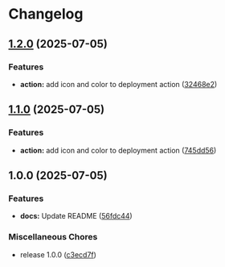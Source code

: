 # Changelog

## [1.2.0](https://github.com/ChristopheCVB/coolify-deploy-action/compare/v1.1.0...v1.2.0) (2025-07-05)


### Features

* **action:** add icon and color to deployment action ([32468e2](https://github.com/ChristopheCVB/coolify-deploy-action/commit/32468e2d8166363b11976a2bbcb0087d5b70988a))

## [1.1.0](https://github.com/ChristopheCVB/coolify-deploy-action/compare/v1.0.0...v1.1.0) (2025-07-05)


### Features

* **action:** add icon and color to deployment action ([745dd56](https://github.com/ChristopheCVB/coolify-deploy-action/commit/745dd56fd6a4583166db0f1121a7cf326c436ae2))

## 1.0.0 (2025-07-05)


### Features

* **docs:** Update README ([56fdc44](https://github.com/ChristopheCVB/coolify-deploy-action/commit/56fdc44e08127d94cbd43d6f34e2298c80a8fc46))


### Miscellaneous Chores

* release 1.0.0 ([c3ecd7f](https://github.com/ChristopheCVB/coolify-deploy-action/commit/c3ecd7f57a701860850b27177ec3a1e96cfafc40))
